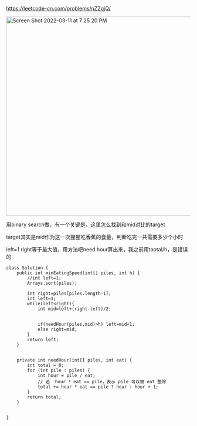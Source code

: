 https://leetcode-cn.com/problems/nZZqjQ/


<img width="543" alt="Screen Shot 2022-03-11 at 7 25 20 PM" src="https://user-images.githubusercontent.com/59748598/158001931-613d77e7-9aaf-44bb-b19a-271e1b7b2d85.png">

用binary search做，有一个关键是，这里怎么找到和mid对比的target

target其实是mid作为这一次猩猩吃香蕉的食量，判断吃完一共需要多少个小时

left=1 right等于最大值，用方法吧need hour算出来，我之前用taotal/h，是错误的

```` 
class Solution {
    public int minEatingSpeed(int[] piles, int h) {
        //int left=1;
        Arrays.sort(piles);

        int right=piles[piles.length-1];
        int left=1;
        while(left<right){
            int mid=left+(right-left)/2;
            
            
            if(needHour(piles,mid)>h) left=mid+1;
            else right=mid;
        }
        return left;
    }


    private int needHour(int[] piles, int eat) {
        int total = 0;
        for (int pile : piles) {
            int hour = pile / eat;
            // 若  hour * eat == pile，表示 pile 可以被 eat 整除
            total += hour * eat == pile ? hour : hour + 1;
        }
        return total;
    }


}
````




